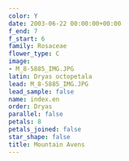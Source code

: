 ```yaml
---
color: Y
date: 2003-06-22 00:00:00+00:00
f_end: 7
f_start: 6
family: Rosaceae
flower_type: C
image:
- M_8-5885_IMG.JPG
latin: Dryas octopetala
lead: M_8-5885_IMG.JPG
lead_sample: false
name: index.en
order: Dryas
parallel: false
petals: 8
petals_joined: false
star_shape: false
title: Mountain Avens
---
```


